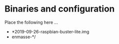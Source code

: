 # Binaries and configuration

Place the following here ...

* *2019-09-26-raspbian-buster-lite.img
* enmasse-*/
